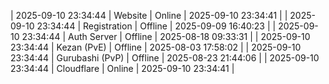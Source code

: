 | 2025-09-10 23:34:44 | Website | Online | 2025-09-10 23:34:41 |
| 2025-09-10 23:34:44 | Registration | Offline | 2025-09-09 16:40:23 |
| 2025-09-10 23:34:44 | Auth Server | Offline | 2025-08-18 09:33:31 |
| 2025-09-10 23:34:44 | Kezan (PvE) | Offline | 2025-08-03 17:58:02 |
| 2025-09-10 23:34:44 | Gurubashi (PvP) | Offline | 2025-08-23 21:44:06 |
| 2025-09-10 23:34:44 | Cloudflare | Online | 2025-09-10 23:34:41 |
